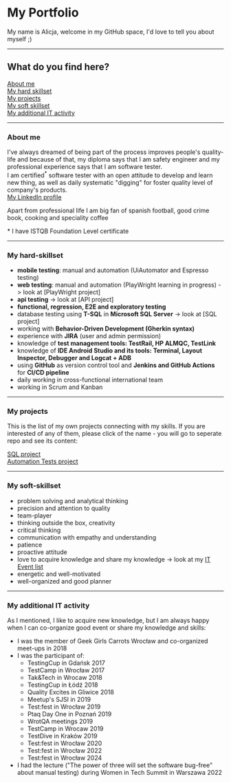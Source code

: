 # My Portfolio
My name is Alicja, welcome in my GitHub space, I'd love to tell you about myself ;)

-----

## What do you find here?
[About me](#about-me)
<br> [My hard skillset](#my-hard-skillset)
<br> [My projects](#my-projects)
<br> [My soft skillset](#my-soft-skillset)
<br> [My additional IT activity](#my-additional-it-activity)

---
### About me
I've always dreamed of being part of the process improves people's quality-life and because of that, my diploma says that I am safety engineer and my professional experience says that I am software tester.
<br> I am certified<sup>*</sup> software tester with an open attitude to develop and learn new thing, as well as daily systematic "digging" for foster quality level of company's products.
<br>[My LinkedIn profile](https://pl.linkedin.com/in/alicja-sawicka-086808100)

Apart from professional life I am big fan of spanish football, good crime book, cooking and speciality coffee

\* I have ISTQB Foundation Level certificate

---
### My hard-skillset
* **mobile testing**: manual and automation (UiAutomator and Espresso testing) 
* **web testing**: manual and automation (PlayWright learning in progress) -> look at [PlayWright project]
* **api testing** -> look at [API project]
* **functional, regression, E2E and exploratory testing**
* database testing using **T-SQL** in **Microsoft SQL Server** -> look at [SQL project]
* working with **Behavior-Driven Development (Gherkin syntax)**
* experience with **JIRA** (user and admin permission)
* knowledge of **test management tools: TestRail, HP ALMQC, TestLink**
* knowledge of **IDE Android Studio and its tools: Terminal, Layout Inspector, Debugger and Logcat + ADB**
* using **GitHub** as version control tool and **Jenkins and GitHub Actions** for **CI/CD pipeline**
* daily working in cross-functional international team
* working in Scrum and Kanban

---
### My projects
This is the list of my own projects connecting with my skills. If you are interested of any of them, please click of the name - you will go to seperate repo and see its content:

[SQL project](https://github.com/alicjasaw/sql-project)
<br>[Automation Tests project](https://github.com/alicjasaw/automation-tests-project)

---
### My soft-skillset
* problem solving and analytical thinking
* precision and attention to quality
* team-player
* thinking outside the box, creativity
* critical thinking
* communication with empathy and understanding
* patience
* proactive attitude
* love to acquire knowledge and share my knowledge -> look at my [IT Event list](#my-additional-it-activity)
* energetic and well-motivated
* well-organized and good planner

---
### My additional IT activity
As I mentioned, I like to acquire new knowledge, but I am always happy when I can co-organize good event or share my knowledge and skills:

* I was the member of Geek Girls Carrots Wrocław and co-organized meet-ups in 2018
* I was the participant of:
    * TestingCup in Gdańsk 2017
    * TestCamp in Wrocław 2017
    * Tak&Tech in Wrocaw 2018
    * TestingCup in Łódź 2018
    * Quality Excites in Gliwice 2018
    * Meetup's SJSI in 2019
    * Test:fest in Wrocław 2019
    * Ptaq Day One in Poznań 2019
    * WrotQA meetings 2019
    * TestCamp in Wrocaw 2019
    * TestDive in Kraków 2019
    * Test:fest in Wrocław 2020
    * Test:fest in Wrocław 2022
    * Test:fest in Wrocław 2024
* I had the lecture ("The power of three will set the software bug-free" about manual testing) during Women in Tech Summit in Warszawa 2022




